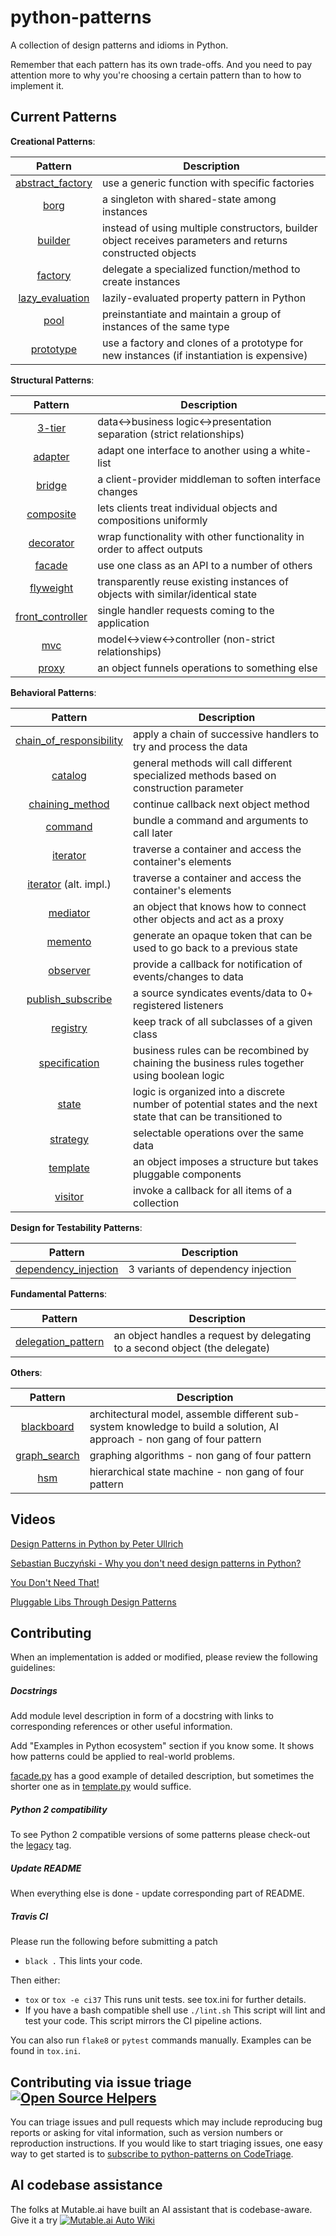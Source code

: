 python-patterns
===============

A collection of design patterns and idioms in Python.

Remember that each pattern has its own trade-offs. And you need to pay attention more to why you're choosing a certain pattern than to how to implement it.

Current Patterns
----------------

__Creational Patterns__:

| Pattern | Description |
|:-------:| ----------- |
| [abstract_factory](patterns/creational/abstract_factory.py) | use a generic function with specific factories |
| [borg](patterns/creational/borg.py) | a singleton with shared-state among instances |
| [builder](patterns/creational/builder.py) | instead of using multiple constructors, builder object receives parameters and returns constructed objects |
| [factory](patterns/creational/factory.py) | delegate a specialized function/method to create instances |
| [lazy_evaluation](patterns/creational/lazy_evaluation.py) | lazily-evaluated property pattern in Python |
| [pool](patterns/creational/pool.py) | preinstantiate and maintain a group of instances of the same type |
| [prototype](patterns/creational/prototype.py) | use a factory and clones of a prototype for new instances (if instantiation is expensive) |

__Structural Patterns__:

| Pattern | Description |
|:-------:| ----------- |
| [3-tier](patterns/structural/3-tier.py) | data<->business logic<->presentation separation (strict relationships) |
| [adapter](patterns/structural/adapter.py) | adapt one interface to another using a white-list |
| [bridge](patterns/structural/bridge.py) | a client-provider middleman to soften interface changes |
| [composite](patterns/structural/composite.py) | lets clients treat individual objects and compositions uniformly |
| [decorator](patterns/structural/decorator.py) | wrap functionality with other functionality in order to affect outputs |
| [facade](patterns/structural/facade.py) | use one class as an API to a number of others |
| [flyweight](patterns/structural/flyweight.py) | transparently reuse existing instances of objects with similar/identical state |
| [front_controller](patterns/structural/front_controller.py) | single handler requests coming to the application |
| [mvc](patterns/structural/mvc.py) | model<->view<->controller (non-strict relationships) |
| [proxy](patterns/structural/proxy.py) | an object funnels operations to something else |

__Behavioral Patterns__:

| Pattern | Description |
|:-------:| ----------- |
| [chain_of_responsibility](patterns/behavioral/chain_of_responsibility.py) | apply a chain of successive handlers to try and process the data |
| [catalog](patterns/behavioral/catalog.py) | general methods will call different specialized methods based on construction parameter |
| [chaining_method](patterns/behavioral/chaining_method.py) | continue callback next object method |
| [command](patterns/behavioral/command.py) | bundle a command and arguments to call later |
| [iterator](patterns/behavioral/iterator.py) | traverse a container and access the container's elements |
| [iterator](patterns/behavioral/iterator_alt.py) (alt. impl.)| traverse a container and access the container's elements |
| [mediator](patterns/behavioral/mediator.py) | an object that knows how to connect other objects and act as a proxy |
| [memento](patterns/behavioral/memento.py) | generate an opaque token that can be used to go back to a previous state |
| [observer](patterns/behavioral/observer.py) | provide a callback for notification of events/changes to data |
| [publish_subscribe](patterns/behavioral/publish_subscribe.py) | a source syndicates events/data to 0+ registered listeners |
| [registry](patterns/behavioral/registry.py) | keep track of all subclasses of a given class |
| [specification](patterns/behavioral/specification.py) |  business rules can be recombined by chaining the business rules together using boolean logic |
| [state](patterns/behavioral/state.py) | logic is organized into a discrete number of potential states and the next state that can be transitioned to |
| [strategy](patterns/behavioral/strategy.py) | selectable operations over the same data |
| [template](patterns/behavioral/template.py) | an object imposes a structure but takes pluggable components |
| [visitor](patterns/behavioral/visitor.py) | invoke a callback for all items of a collection |

__Design for Testability Patterns__:

| Pattern | Description |
|:-------:| ----------- |
| [dependency_injection](patterns/dependency_injection.py) | 3 variants of dependency injection |

__Fundamental Patterns__:

| Pattern | Description |
|:-------:| ----------- |
| [delegation_pattern](patterns/fundamental/delegation_pattern.py) | an object handles a request by delegating to a second object (the delegate) |

__Others__:

| Pattern | Description |
|:-------:| ----------- |
| [blackboard](patterns/other/blackboard.py) | architectural model, assemble different sub-system knowledge to build a solution, AI approach - non gang of four pattern |
| [graph_search](patterns/other/graph_search.py) | graphing algorithms - non gang of four pattern |
| [hsm](patterns/other/hsm/hsm.py) | hierarchical state machine - non gang of four pattern |


Videos
------
[Design Patterns in Python by Peter Ullrich](https://www.youtube.com/watch?v=bsyjSW46TDg)

[Sebastian Buczyński - Why you don't need design patterns in Python?](https://www.youtube.com/watch?v=G5OeYHCJuv0)

[You Don't Need That!](https://www.youtube.com/watch?v=imW-trt0i9I)

[Pluggable Libs Through Design Patterns](https://www.youtube.com/watch?v=PfgEU3W0kyU)


Contributing
------------
When an implementation is added or modified, please review the following guidelines:

##### Docstrings
Add module level description in form of a docstring with links to corresponding references or other useful information.

Add "Examples in Python ecosystem" section if you know some. It shows how patterns could be applied to real-world problems.

[facade.py](patterns/structural/facade.py) has a good example of detailed description,
but sometimes the shorter one as in [template.py](patterns/behavioral/template.py) would suffice.

##### Python 2 compatibility
To see Python 2 compatible versions of some patterns please check-out the [legacy](https://github.com/faif/python-patterns/tree/legacy) tag.

##### Update README
When everything else is done - update corresponding part of README.

##### Travis CI
Please run the following before submitting a patch
- `black .` This lints your code.

Then either:
- `tox` or `tox -e ci37` This runs unit tests. see tox.ini for further details.
- If you have a bash compatible shell use `./lint.sh` This script will lint and test your code. This script mirrors the CI pipeline actions.      

You can also run `flake8` or `pytest` commands manually. Examples can be found in `tox.ini`.

## Contributing via issue triage [![Open Source Helpers](https://www.codetriage.com/faif/python-patterns/badges/users.svg)](https://www.codetriage.com/faif/python-patterns)

You can triage issues and pull requests which may include reproducing bug reports or asking for vital information, such as version numbers or reproduction instructions. If you would like to start triaging issues, one easy way to get started is to [subscribe to python-patterns on CodeTriage](https://www.codetriage.com/faif/python-patterns).

## AI codebase assistance ##

The folks at Mutable.ai have built an AI assistant that is codebase-aware. Give it a try
[![Mutable.ai Auto Wiki](https://img.shields.io/badge/Auto_Wiki-Mutable.ai-blue)](https://wiki.mutable.ai/faif/python-patterns)
